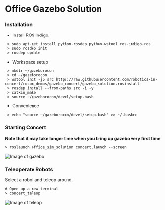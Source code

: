 # Office Gazebo Solution

### Installation

* Install ROS Indigo.

```
 > sudo apt-get install python-rosdep python-wstool ros-indigo-ros
 > sudo rosdep init
 > rosdep update
```

* Workspace setup

```
 > mkdir ~/gazeborocon
 > cd ~/gazeborocon
 > wstool init -j5 src https://raw.githubusercontent.com/robotics-in-concert/rocon_demos/gazebo_concert/gazebo_solution.rosinstall
 > rosdep install --from-paths src -i -y
 > catkin_make
 > source ~/gazeborocon/devel/setup.bash
```

* Convenience

```
 > echo "source ~/gazeborocon/devel/setup.bash" >> ~/.bashrc
```

### Starting Concert 

**Note that it may take longer time when you bring up gazebo very first time**

```
> roslaunch office_sim_solution concert.launch --screen
```

![Image of gazebo](https://raw.githubusercontent.com/robotics-in-concert/rocon_demos/gazebo_concert/imgs/gazebo.png)

### Teleoperate Robots

Select a robot and teleop around.

```
# Open up a new terminal
> concert_teleop
```
![Image of teleop](https://raw.githubusercontent.com/robotics-in-concert/rocon_demos/gazebo_concert/imgs/teleop.png)
